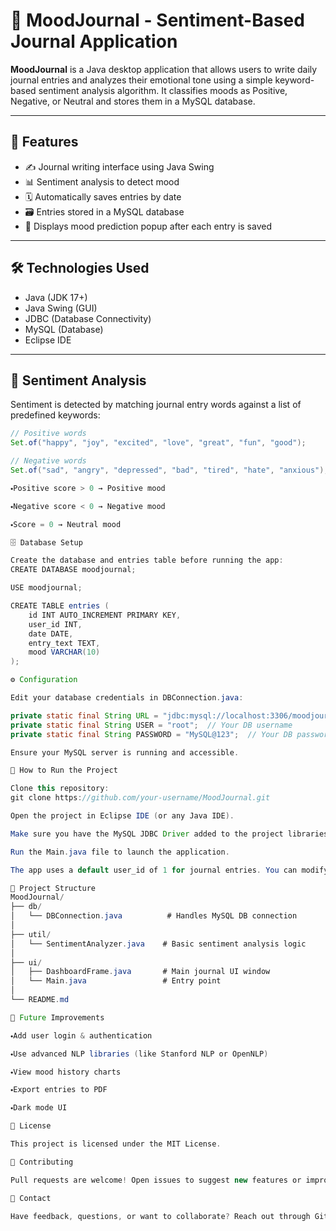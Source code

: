 # 🧠 MoodJournal - Sentiment-Based Journal Application

**MoodJournal** is a Java desktop application that allows users to write daily journal entries and analyzes their emotional tone using a simple keyword-based sentiment analysis algorithm. It classifies moods as Positive, Negative, or Neutral and stores them in a MySQL database.

---

## 📌 Features

- ✍️ Journal writing interface using Java Swing
- 📊 Sentiment analysis to detect mood
- 🗓️ Automatically saves entries by date
- 🗃️ Entries stored in a MySQL database
- 💬 Displays mood prediction popup after each entry is saved

---

## 🛠 Technologies Used

- Java (JDK 17+)
- Java Swing (GUI)
- JDBC (Database Connectivity)
- MySQL (Database)
- Eclipse IDE

---

## 🧠 Sentiment Analysis

Sentiment is detected by matching journal entry words against a list of predefined keywords:

```java
// Positive words
Set.of("happy", "joy", "excited", "love", "great", "fun", "good");

// Negative words
Set.of("sad", "angry", "depressed", "bad", "tired", "hate", "anxious");

⬩Positive score > 0 → Positive mood

⬩Negative score < 0 → Negative mood

⬩Score = 0 → Neutral mood

🗄️ Database Setup

Create the database and entries table before running the app:
CREATE DATABASE moodjournal;

USE moodjournal;

CREATE TABLE entries (
    id INT AUTO_INCREMENT PRIMARY KEY,
    user_id INT,
    date DATE,
    entry_text TEXT,
    mood VARCHAR(10)
);

⚙️ Configuration

Edit your database credentials in DBConnection.java:

private static final String URL = "jdbc:mysql://localhost:3306/moodjournal";
private static final String USER = "root";  // Your DB username
private static final String PASSWORD = "MySQL@123";  // Your DB password

Ensure your MySQL server is running and accessible.

🚀 How to Run the Project

Clone this repository:
git clone https://github.com/your-username/MoodJournal.git

Open the project in Eclipse IDE (or any Java IDE).

Make sure you have the MySQL JDBC Driver added to the project libraries.

Run the Main.java file to launch the application.

The app uses a default user_id of 1 for journal entries. You can modify it in Main.java.

📁 Project Structure
MoodJournal/
├── db/
│   └── DBConnection.java          # Handles MySQL DB connection
│
├── util/
│   └── SentimentAnalyzer.java    # Basic sentiment analysis logic
│
├── ui/
│   ├── DashboardFrame.java       # Main journal UI window
│   └── Main.java                 # Entry point
│
└── README.md

🔮 Future Improvements

⬩Add user login & authentication

⬩Use advanced NLP libraries (like Stanford NLP or OpenNLP)

⬩View mood history charts

⬩Export entries to PDF

⬩Dark mode UI

📜 License

This project is licensed under the MIT License.

🤝 Contributing

Pull requests are welcome! Open issues to suggest new features or improvements.

💬 Contact

Have feedback, questions, or want to collaborate? Reach out through GitHub Issues or Discussions.
